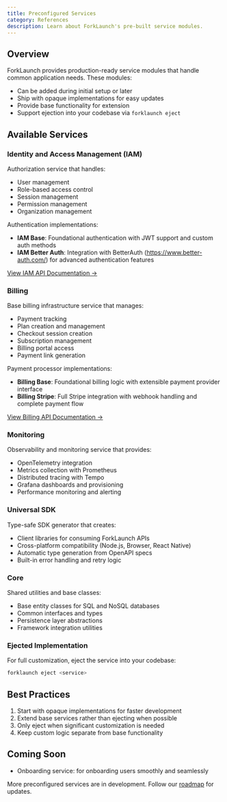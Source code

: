 ```yaml
---
title: Preconfigured Services
category: References
description: Learn about ForkLaunch's pre-built service modules.
---
```


## Overview

ForkLaunch provides production-ready service modules that handle common application needs. These modules:

- Can be added during initial setup or later
- Ship with opaque implementations for easy updates
- Provide base functionality for extension
- Support ejection into your codebase via `forklaunch eject`

## Available Services

### Identity and Access Management (IAM)
Authorization service that handles:
- User management  
- Role-based access control
- Session management
- Permission management
- Organization management

Authentication implementations:
- **IAM Base**: Foundational authentication with JWT support and custom auth methods
- **IAM Better Auth**: Integration with BetterAuth (https://www.better-auth.com/) for advanced authentication features

[View IAM API Documentation →](https://forklaunch.com/iam-api/docs)

### Billing
Base billing infrastructure service that manages:
- Payment tracking
- Plan creation and management
- Checkout session creation
- Subscription management
- Billing portal access
- Payment link generation

Payment processor implementations:
- **Billing Base**: Foundational billing logic with extensible payment provider interface
- **Billing Stripe**: Full Stripe integration with webhook handling and complete payment flow

[View Billing API Documentation →](https://forklaunch.com/billing-api/docs)

### Monitoring
Observability and monitoring service that provides:
- OpenTelemetry integration
- Metrics collection with Prometheus
- Distributed tracing with Tempo  
- Grafana dashboards and provisioning
- Performance monitoring and alerting

### Universal SDK
Type-safe SDK generator that creates:
- Client libraries for consuming ForkLaunch APIs
- Cross-platform compatibility (Node.js, Browser, React Native)
- Automatic type generation from OpenAPI specs
- Built-in error handling and retry logic

### Core
Shared utilities and base classes:
- Base entity classes for SQL and NoSQL databases
- Common interfaces and types
- Persistence layer abstractions
- Framework integration utilities

### Ejected Implementation
For full customization, eject the service into your codebase:
```bash
forklaunch eject <service>
```

## Best Practices

1. Start with opaque implementations for faster development
2. Extend base services rather than ejecting when possible
3. Only eject when significant customization is needed
4. Keep custom logic separate from base functionality

## Coming Soon

- Onboarding service: for onboarding users smoothly and seamlessly

More preconfigured services are in development. Follow our [roadmap](/roadmap) for updates.
